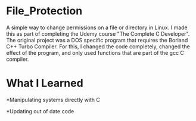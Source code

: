 # File_Protection
A simple way to change permissions on a file or directory in Linux. I made this as part of completing the Udemy course "The Complete C Developer". The original project was a DOS specific program that requires the Borland C++ Turbo Compiler. For this, I changed the code completely, changed the effect of the program, and only used functions that are part of the gcc C compiler.

# What I Learned

*Manipulating systems directly with C

*Updating out of date code

